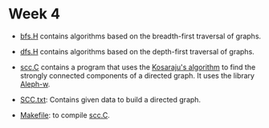 # Week 4

- [bfs.H](bfs.H) contains algorithms based on the breadth-first traversal of graphs.

- [dfs.H](dfs.H) contains algorithms based on the depth-first traversal of graphs.

- [scc.C](scc.C) contains a program that uses the
  [Kosaraju's algorithm](https://en.wikipedia.org/wiki/Kosaraju%27s_algorithm)
  to find the strongly connected components of a directed graph.
  It uses the library [Aleph-w](https://sourceforge.net/projects/aleph-w/).

- [SCC.txt](SCC.txt): Contains given data to build a directed graph.

- [Makefile](Makefile): to compile [scc.C](scc.C).
